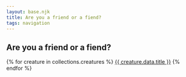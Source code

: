 ```yaml
---
layout: base.njk
title: Are you a friend or a fiend?
tags: navigation
---
```


## Are you a friend or a fiend?

{% for creature in collections.creatures %}
<a href="{{ creature.url }}">{{ creature.data.title }}</a>
{% endfor %}
